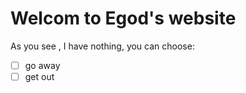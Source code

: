 # Welcom to Egod's website
As you see , I have nothing, you can choose:

- [ ] go away
- [ ] get out
